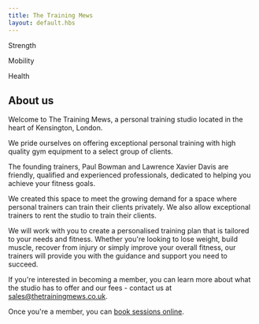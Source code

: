```yaml
---
title: The Training Mews
layout: default.hbs
---
```


<div class="px-4 py-5 mb-5 text-center homepage-background-image">
  <div class="homepage-background-image-content">
    <p>Strength</p>
    <p>Mobility</p>
    <p>Health</p>
  </div>
</div>

<div class="container">

## About us

Welcome to The Training Mews, a personal training studio located in the heart of Kensington, London.

We pride ourselves on offering exceptional personal training with high quality gym equipment to a select group of clients.

The founding trainers, Paul Bowman and Lawrence Xavier Davis are friendly, qualified and experienced professionals, dedicated to helping you achieve your fitness goals.

We created this space to meet the growing demand for a space where personal trainers can train their clients privately. We also allow exceptional trainers to rent the studio to train their clients.

We will work with you to create a personalised training plan that is tailored to your needs and fitness. Whether you're looking to lose weight, build muscle, recover from injury or simply improve your overall fitness, our trainers will provide you with the guidance and support you need to succeed.

If you're interested in becoming a member, you can learn more about what the studio has to offer and our fees -  contact us at [sales@thetrainingmews.co.uk](sales@thetrainingmews.co.uk).

Once you're a member, you can [book sessions online](https://www.mindbodyonline.com/explore/locations/the-training-mews).

</div>